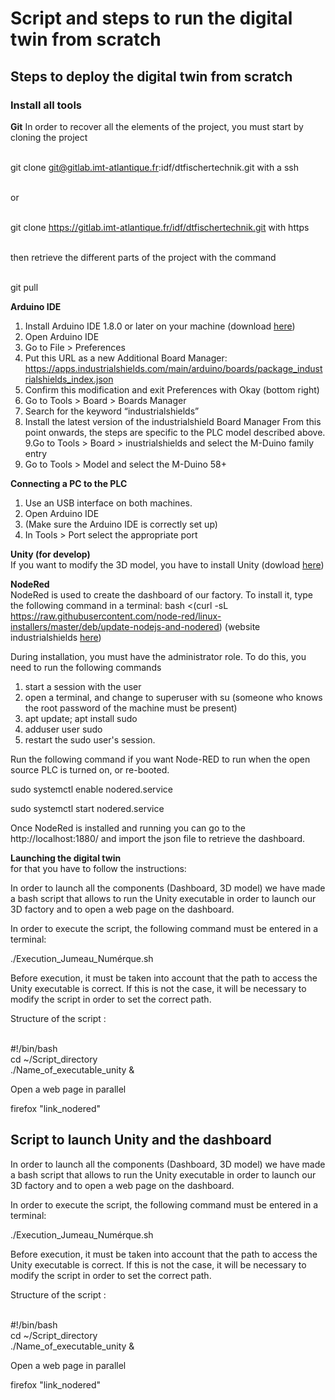 # Script and steps to run the digital twin from scratch
## Steps to deploy the digital twin from scratch
### Install all tools
**Git**
In order to recover all the elements of the project, you must start by cloning the project
 
<br>git clone git@gitlab.imt-atlantique.fr:idf/dtfischertechnik.git with a ssh
 
<br>or
 
<br>git clone https://gitlab.imt-atlantique.fr/idf/dtfischertechnik.git with https
 
<br>then retrieve the different parts of the project with the command
 
<br>git pull

**Arduino IDE**
1. Install Arduino IDE 1.8.0 or later on your machine (download [here](https://www.arduino.cc/en/software/))
2. Open Arduino IDE
3. Go to File > Preferences
4. Put this URL as a new Additional Board Manager:
https://apps.industrialshields.com/main/arduino/boards/package_industrialshields_index.json
5. Confirm this modification and exit Preferences with Okay (bottom right)
6. Go to Tools > Board  > Boards Manager
7. Search for the keyword “industrialshields”
8. Install the latest version of the industrialshield Board Manager
From this point onwards, the steps are specific to the PLC model described above.
9.Go to Tools > Board > inustrialshields and select the M-Duino family entry
10. Go to Tools > Model and select the M-Duino 58+

**Connecting a PC to the PLC**
1. Use an USB interface on both machines.
2. Open Arduino IDE
3. (Make sure the Arduino IDE is correctly set up)
4. In Tools > Port select the appropriate port

**Unity (for develop)**
<br>If you want to modify the 3D model, you have to install Unity (dowload [here](https://unity.com/fr/download/))

**NodeRed**
<br>NodeRed is used to create the dashboard of our factory. To install it, type the following command in a terminal:
bash <(curl -sL https://raw.githubusercontent.com/node-red/linux-installers/master/deb/update-nodejs-and-nodered)
(website industrialshields [here](https://www.industrialshields.com/blog/arduino-industrial-1/post/arduino-tutorial-node-red-dashboard-and-arduino-web-server-440#:~:text=Node%2DRED%20is%20a%20programming,runtime%20in%20a%20single%20click/))

During installation, you must have the administrator role. To do this, you need to run the following commands
1. start a session with the user
2. open a terminal, and change to superuser with su (someone who knows the root password of the machine must be present)
3. apt update; apt install sudo
4. adduser user sudo
5. restart the sudo user's session.

Run the following command if you want Node-RED to run when the open source PLC is turned on, or re-booted.

sudo systemctl enable nodered.service

sudo systemctl start nodered.service

Once NodeRed is installed and running you can go to the http://localhost:1880/ and import the json file to retrieve the dashboard.

**Launching the digital twin**
<br>for that you have to follow the instructions:

In order to launch all the components (Dashboard, 3D model) we have made a bash script that allows to run the Unity executable in order to launch our 3D factory and to open a web page on the dashboard.

In order to execute the script, the following command must be entered in a terminal:

./Execution_Jumeau_Numérque.sh

Before execution, it must be taken into account that the path to access the Unity executable is correct. If this is not the case, it will be necessary to modify the script in order to set the correct path.

Structure of the script :

<br>#!/bin/bash
<br>cd ~/Script_directory
<br>./Name_of_executable_unity &

Open a web page in parallel

firefox "link_nodered"

## Script to launch Unity and the dashboard
In order to launch all the components (Dashboard, 3D model) we have made a bash script that allows to run the Unity executable in order to launch our 3D factory and to open a web page on the dashboard.

In order to execute the script, the following command must be entered in a terminal:

./Execution_Jumeau_Numérque.sh

Before execution, it must be taken into account that the path to access the Unity executable is correct. If this is not the case, it will be necessary to modify the script in order to set the correct path.

Structure of the script :

<br>#!/bin/bash
<br>cd ~/Script_directory
<br>./Name_of_executable_unity &

Open a web page in parallel

firefox "link_nodered"
